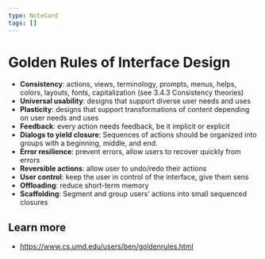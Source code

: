 ```yaml
---
type: NoteCard
tags: []
---
```


# Golden Rules of Interface Design
*   **Consistency**: actions, views, terminology, prompts, menus, helps, colors, layouts, fonts, capitalization (see 3.4.3 Consistency theories)
*   **Universal usability**: designs that support diverse user needs and uses
*   **Plasticity**: designs that support transformations of content depending on user needs and uses
*   **Feedback**: every action needs feedback, be it implicit or explicit
*   **Dialogs to yield closure**: Sequences of actions should be organized into groups with a beginning, middle, and end.
*   **Error resilience**: prevent errors, allow users to recover quickly from errors
*   **Reversible actions**: allow user to undo/redo their actions
*   **User control**: keep the user in control of the interface, give them sens
*   **Offloading**: reduce short-term memory
*   **Scaffolding**: Segment and group users’ actions into small sequenced closures

## Learn more

*   <https://www.cs.umd.edu/users/ben/goldenrules.html>